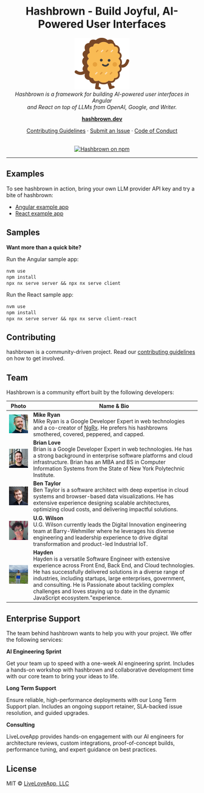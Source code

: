 <h1 align="center">Hashbrown - Build Joyful, AI-Powered User Interfaces</h1>

<p align="center">
  <img src="www/public/image/logo/brand-mark.svg" alt="Hashbrown Logo" width="144px" height="136px"/>
  <br>
  <em>Hashbrown is a framework for building AI-powered user interfaces in Angular
    <br> and React on top of LLMs from OpenAI, Google, and Writer.</em>
  <br>
</p>

<p align="center">
  <a href="https://hashbrown.dev/"><strong>hashbrown.dev</strong></a>
  <br>
</p>

<p align="center">
  <a href="CONTRIBUTING.md">Contributing Guidelines</a>
  ·
  <a href="https://github.com/liveloveapp/hashbrown/issues">Submit an Issue</a>
  ·
  <a href="CODE_OF_CONDUCT.md">Code of Conduct</a>
  <br>
  <br>
</p>

<p align="center">
  <a href="https://www.npmjs.com/@hashbrownai/core">
    <img src="https://img.shields.io/npm/v/@hashbrownai/core.svg?logo=npm&logoColor=fff&label=NPM+package&color=orange" alt="Hashbrown on npm" />
  </a>
</p>

<hr>

## Examples

To see hashbrown in action, bring your own LLM provider API key and try a bite of hashbrown:

- [Angular example app](https://hashbrown.dev/examples/angular/ui-chat)
- [React example app](https://hashbrown.dev/examples/react/ui-chat)

## Samples

**Want more than a quick bite?**

Run the Angular sample app:

```shell
nvm use
npm install
npx nx serve server && npx nx serve client
```

Run the React sample app:

```shell
nvm use
npm install
npx nx serve server && npx nx serve client-react
```

## Contributing

hashbrown is a community-driven project. Read our [contributing guidelines](./CONTRIBUTING.md) on how to get involved.

## Team

Hashbrown is a community effort built by the following developers:

| Photo                                                                                                                   | Name & Bio                                                                                                                                                                                                                                                                                                                                                                                                        |
| ----------------------------------------------------------------------------------------------------------------------- | ----------------------------------------------------------------------------------------------------------------------------------------------------------------------------------------------------------------------------------------------------------------------------------------------------------------------------------------------------------------------------------------------------------------- |
| <a href="https://github.com/mikeryandev"><img src="www/public/image/team/mike.png" alt="Mike Ryan" width="128px"/></a>  | **Mike Ryan**<br>Mike Ryan is a Google Developer Expert in web technologies and a co-creator of [NgRx](https://github.com/ngrx/platform). He prefers his hashbrowns smothered, covered, peppered, and capped.                                                                                                                                                                                                     |
| <a href="https://github.com/blove"><img src="www/public/image/team/brian.png" alt="Brian Love" width="128px"/></a>      | **Brian Love**<br>Brian is a Google Developer Expert in web technologies. He has a strong background in enterprise software platforms and cloud infrastructure. Brian has an MBA and BS in Computer Information Systems from the State of New York Polytechnic Institute.                                                                                                                                         |
| <a href="https://github.com/bentaylordev"><img src="www/public/image/team/ben.png" alt="Ben Taylor" width="128px"/></a> | **Ben Taylor**<br>Ben Taylor is a software architect with deep expertise in cloud systems and browser-based data visualizations. He has extensive experience designing scalable architectures, optimizing cloud costs, and delivering impactful solutions.                                                                                                                                                        |
| <a href="https://github.com/c0yote"><img src="www/public/image/team/ug.png" alt="U.G. Wilson" width="128px"/></a>       | **U.G. Wilson**<br>U.G. Wilson currently leads the Digital Innovation engineering team at Barry-Wehmiller where he leverages his diverse engineering and leadership experience to drive digital transformation and product-led Industrial IoT.                                                                                                                                                                    |
| <a href="https://github.com/hb-coding"><img src="www/public/image/team/hayden.png" alt="Hayden" width="128px"/></a>     | **Hayden**<br>Hayden is a versatile Software Engineer with extensive experience across Front End, Back End, and Cloud technologies. He has successfully delivered solutions in a diverse range of industries, including startups, large enterprises, government, and consulting. He is Passionate about tackling complex challenges and loves staying up to date in the dynamic JavaScript ecosystem."experience. |

## Enterprise Support

The team behind hashbrown wants to help you with your project. We offer the following services:

**AI Engineering Sprint**

Get your team up to speed with a one-week AI engineering sprint. Includes a hands-on workshop with hashbrown and collaborative development time with our core team to bring your ideas to life.

**Long Term Support**

Ensure reliable, high-performance deployments with our Long Term Support plan. Includes an ongoing support retainer, SLA-backed issue resolution, and guided upgrades.

**Consulting**

LiveLoveApp provides hands-on engagement with our AI engineers for architecture reviews, custom integrations, proof-of-concept builds, performance tuning, and expert guidance on best practices.

## License

MIT © [LiveLoveApp, LLC](https://liveloveapp.com)
